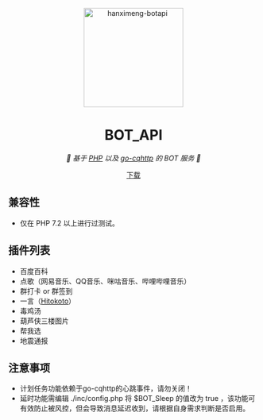 <p align="center">
    <img src="https://bot.hanximeng.com/public/images/avatar.png" width="200" height="200" alt="hanximeng-botapi">
</p>

<div align="center">

# BOT_API

_👻 基于 [PHP](https://www.php.net/) 以及 [go-cqhttp](https://github.com/Mrs4s/go-cqhttp/) 的 BOT 服务 👻_  


</div>
<p align="center">
  <a href="https://github.com/hanximeng/BOT_API/archive/refs/heads/main.zip">下载</a>
</p>

## **兼容性**
* 仅在 PHP 7.2 以上进行过测试。

## **插件列表**

* 百度百科
* 点歌（网易音乐、QQ音乐、咪咕音乐、哔哩哔哩音乐）
* 群打卡 or 群签到
* 一言（[Hitokoto](https://hitokoto.cn/)）
* 毒鸡汤
* 葫芦侠三楼图片
* 帮我选
* 地震通报

## **注意事项**
* 计划任务功能依赖于go-cqhttp的心跳事件，请勿关闭！
* 延时功能需编辑 ./inc/config.php 将 $BOT_Sleep 的值改为 true ，该功能可有效防止被风控，但会导致消息延迟收到，请根据自身需求判断是否启用。
